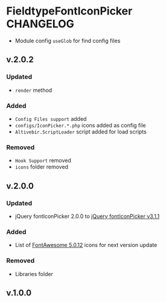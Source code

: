 # FieldtypeFontIconPicker CHANGELOG

- Module config `useGlob` for find config files

## v.2.0.2

### Updated

- `render` method

### Added

- `Config Files support` added
- `configs/IconPicker.*.php` icons added as config file
- `Altivebir.ScriptLoader` script added for load scripts

### Removed

- `Hook Support` removed
- `icons` folder removed

## v.2.0.0

### Updated

- jQuery fontIconPicker 2.0.0 to [jQuery fontIconPicker v3.1.1](https://github.com/fontIconPicker/fontIconPicker)

### Added

- List of [FontAwesome 5.0.12](https://github.com/FortAwesome/Font-Awesome) icons for next version update

### Removed

- Libraries folder

## v.1.0.0